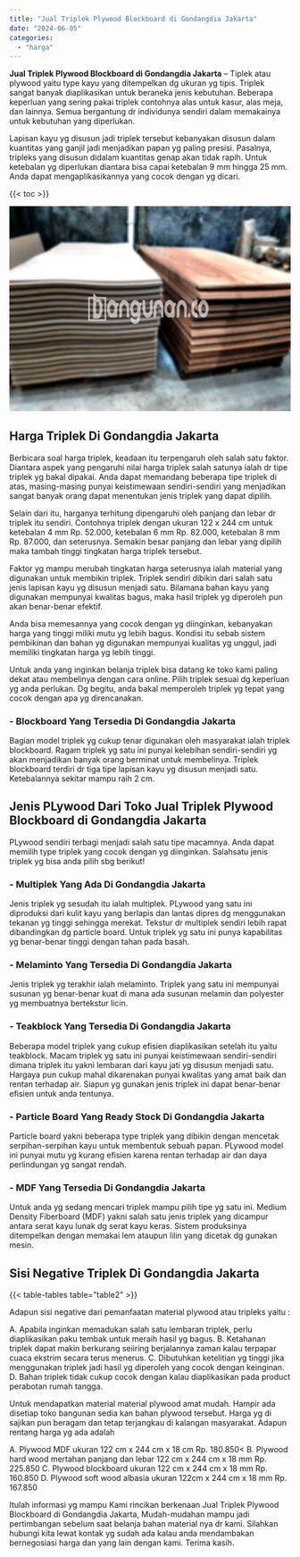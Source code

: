 ```yaml
---
title: "Jual Triplek Plywood Blockboard di Gondangdia Jakarta"
date: "2024-06-05"
categories: 
  - "harga"
---
```


**Jual Triplek Plywood Blockboard di Gondangdia Jakarta** – Tiplek atau plywood yaitu type kayu yang ditempelkan dg ukuran yg tipis. Triplek sangat banyak diaplikasikan untuk beraneka jenis kebutuhan. Beberapa keperluan yang sering pakai triplek contohnya alas untuk kasur, alas meja, dan lainnya. Semua bergantung dr individunya sendiri dalam memakainya untuk kebutuhan yang diperlukan.

Lapisan kayu yg disusun jadi triplek tersebut kebanyakan disusun dalam kuantitas yang ganjil jadi menjadikan papan yg paling presisi. Pasalnya, tripleks yang disusun didalam kuantitas genap akan tidak rapih. Untuk ketebalan yg diperlukan diantara bisa capai ketebalan 9 mm hingga 25 mm. Anda dapat mengaplikasikannya yang cocok dengan yg dicari.

{{< toc >}}

![Jual Triplek Plywood Blockboard di Gondangdia Jakarta](/images/jual-triplek-murah-04.png)

## Harga Triplek Di Gondangdia Jakarta

Berbicara soal harga triplek, keadaan itu terpengaruh oleh salah satu faktor. Diantara aspek yang pengaruhi nilai harga triplek salah satunya ialah dr tipe triplek yg bakal dipakai. Anda dapat memandang beberapa tipe triplek di atas, masing-masing punyai keistimewaan sendiri-sendiri yang menjadikan sangat banyak orang dapat menentukan jenis triplek yang dapat dipilih.

Selain dari itu, harganya terhitung dipengaruhi oleh panjang dan lebar dr triplek itu sendiri. Contohnya triplek dengan ukuran 122 x 244 cm untuk ketebalan 4 mm Rp. 52.000, ketebalan 6 mm Rp. 82.000, ketebalan 8 mm Rp. 87.000, dan seterusnya. Semakin besar panjang dan lebar yang dipilih maka tambah tinggi tingkatan harga triplek tersebut.

Faktor yg mampu merubah tingkatan harga seterusnya ialah material yang digunakan untuk membikin triplek. Triplek sendiri dibikin dari salah satu jenis lapisan kayu yg disusun menjadi satu. Bilamana bahan kayu yang digunakan mempunyai kwalitas bagus, maka hasil triplek yg diperoleh pun akan benar-benar efektif.

Anda bisa memesannya yang cocok dengan yg diinginkan, kebanyakan harga yang tinggi miliki mutu yg lebih bagus. Kondisi itu sebab sistem pembikinan dan bahan yg digunakan mempunyai kualitas yg unggul, jadi memiliki tingkatan harga yg lebih tinggi.

Untuk anda yang inginkan belanja triplek bisa datang ke toko kami paling dekat atau membelinya dengan cara online. Pilih triplek sesuai dg keperluan yg anda perlukan. Dg begitu, anda bakal memperoleh triplek yg tepat yang cocok dengan apa yg direncanakan.

### \- Blockboard Yang Tersedia Di Gondangdia Jakarta

Bagian model triplek yg cukup tenar digunakan oleh masyarakat ialah triplek blockboard. Ragam triplek yg satu ini punyai kelebihan sendiri-sendiri yg akan menjadikan banyak orang berminat untuk membelinya. Triplek blockboard terdiri dr tiga tipe lapisan kayu yg disusun menjadi satu. Ketebalannya sekitar mampu raih 2 cm.

## Jenis PLywood Dari Toko Jual Triplek Plywood Blockboard di Gondangdia Jakarta

PLywood sendiri terbagi menjadi salah satu tipe macamnya. Anda dapat memilih type triplek yang cocok dengan yg diinginkan. Salahsatu jenis triplek yg bisa anda pilih sbg berikut!

### \- Multiplek Yang Ada Di Gondangdia Jakarta

Jenis triplek yg sesudah itu ialah multiplek. PLywood yang satu ini diproduksi dari kulit kayu yang berlapis dan lantas dipres dg menggunakan tekanan yg tinggi sehingga merekat. Tekstur dr multiplek sendiri lebih rapat dibandingkan dg particle board. Untuk triplek yg satu ini punya kapabilitas yg benar-benar tinggi dengan tahan pada basah.

### \- Melaminto Yang Tersedia Di Gondangdia Jakarta

Jenis triplek yg terakhir ialah melaminto. Triplek yang satu ini mempunyai susunan yg benar-benar kuat di mana ada susunan melamin dan polyester yg membuatnya bertekstur licin.

### \- Teakblock Yang Tersedia Di Gondangdia Jakarta

Beberapa model triplek yang cukup efisien diaplikasikan setelah itu yaitu teakblock. Macam triplek yg satu ini punyai keistimewaan sendiri-sendiri dimana triplek itu yakni lembaran dari kayu jati yg disusun menjadi satu. Hargaya pun cukup mahal dikarenakan punyai kwalitas yang amat baik dan rentan terhadap air. Siapun yg gunakan jenis triplek ini dapat benar-benar efisien untuk anda tentunya.

### \- Particle Board Yang Ready Stock Di Gondangdia Jakarta

Particle board yakni beberapa type triplek yang dibikin dengan mencetak serpihan-serpihan kayu untuk membentuk sebuah papan. PLywood model ini punyai mutu yg kurang efisien karena rentan terhadap air dan daya perlindungan yg sangat rendah.

### \- MDF Yang Tersedia Di Gondangdia Jakarta

Untuk anda yg sedang mencari triplek mampu pilih tipe yg satu ini. Medium Density Fiberboard (MDF) yakni salah satu jenis triplek yang dicampur antara serat kayu lunak dg serat kayu keras. Sistem produksinya ditempelkan dengan memakai lem ataupun lilin yang dicetak dg gunakan mesin.

## Sisi Negative Triplek Di Gondangdia Jakarta

{{< table-tables table="table2" >}}

Adapun sisi negative dari pemanfaatan material plywood atau tripleks yaitu :

A. Apabila inginkan memadukan salah satu lembaran triplek, perlu diaplikasikan paku tembak untuk meraih hasil yg bagus. B. Ketahanan triplek dapat makin berkurang seiiring berjalannya zaman kalau terpapar cuaca ekstrim secara terus menerus. C. Dibutuhkan ketelitian yg tinggi jika menggunakan triplek jadi hasil yg diperoleh yang cocok dengan keinginan. D. Bahan triplek tidak cukup cocok dengan kalau diaplikasikan pada product perabotan rumah tangga.

Untuk mendapatkan material material plywood amat mudah. Hampir ada disetiap toko bangunan sedia kan bahan plywood tersebut. Harga yg di sajikan pun beragam dan tetap terjangkau di kalangan masyarakat. Adapun rentang harga yg ada adalah

A. Plywood MDF ukuran 122 cm x 244 cm x 18 cm Rp. 180.850< B. Plywood hard wood mertahan panjang dan lebar 122 cm x 244 cm x 18 mm Rp. 225.850 C. Plywood blockboard ukuran 122 cm x 244 cm x 18 mm Rp. 160.850 D. Plywood soft wood albasia ukuran 122cm x 244 cm x 18 mm Rp. 167.850

Itulah informasi yg mampu Kami rincikan berkenaan Jual Triplek Plywood Blockboard di Gondangdia Jakarta, Mudah-mudahan mampu jadi pertimbangan sebelum saat belanja bahan material nya dr kami. Silahkan hubungi kita lewat kontak yg sudah ada kalau anda mendambakan bernegosiasi harga dan yang lain dengan kami. Terima kasih.
